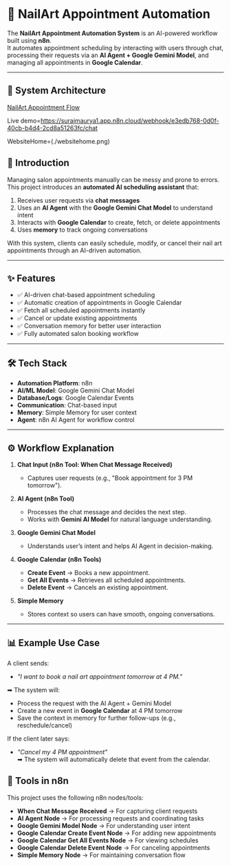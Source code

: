 # 💅 NailArt Appointment Automation  

The **NailArt Appointment Automation System** is an AI-powered workflow built using **n8n**.  
It automates appointment scheduling by interacting with users through chat, processing their requests via an **AI Agent + Google Gemini Model**, and managing all appointments in **Google Calendar**.  

---

## 📸 System Architecture  

[NailArt Appointment Flow](./Nailartworkflow.png)  

Live demo=https://surajmaurya1.app.n8n.cloud/webhook/e3edb768-0d0f-40cb-b4d4-2cd8a51263fc/chat

WebsiteHome=(./websitehome.png)

## 🚀 Introduction  

Managing salon appointments manually can be messy and prone to errors.  
This project introduces an **automated AI scheduling assistant** that:  

1. Receives user requests via **chat messages**  
2. Uses an **AI Agent** with the **Google Gemini Chat Model** to understand intent  
3. Interacts with **Google Calendar** to create, fetch, or delete appointments  
4. Uses **memory** to track ongoing conversations  

With this system, clients can easily schedule, modify, or cancel their nail art appointments through an AI-driven automation.  

---

## ✨ Features  

- ✅ AI-driven chat-based appointment scheduling  
- ✅ Automatic creation of appointments in Google Calendar  
- ✅ Fetch all scheduled appointments instantly  
- ✅ Cancel or update existing appointments  
- ✅ Conversation memory for better user interaction  
- ✅ Fully automated salon booking workflow  

---

## 🛠️ Tech Stack  

- **Automation Platform**: n8n  
- **AI/ML Model**: Google Gemini Chat Model  
- **Database/Logs**: Google Calendar Events  
- **Communication**: Chat-based input  
- **Memory**: Simple Memory for user context  
- **Agent**: n8n AI Agent for workflow control  

---

## ⚙️ Workflow Explanation  

1. **Chat Input (n8n Tool: When Chat Message Received)**  
   - Captures user requests (e.g., "Book appointment for 3 PM tomorrow").  

2. **AI Agent (n8n Tool)**  
   - Processes the chat message and decides the next step.  
   - Works with **Gemini AI Model** for natural language understanding.  

3. **Google Gemini Chat Model**  
   - Understands user’s intent and helps AI Agent in decision-making.  

4. **Google Calendar (n8n Tools)**  
   - **Create Event** → Books a new appointment.  
   - **Get All Events** → Retrieves all scheduled appointments.  
   - **Delete Event** → Cancels an existing appointment.  

5. **Simple Memory**  
   - Stores context so users can have smooth, ongoing conversations.  

---

## 📊 Example Use Case  

A client sends:  
- *"I want to book a nail art appointment tomorrow at 4 PM."*  

➡ The system will:  
- Process the request with the AI Agent + Gemini Model  
- Create a new event in **Google Calendar** at 4 PM tomorrow  
- Save the context in memory for further follow-ups (e.g., reschedule/cancel)  

If the client later says:  
- *"Cancel my 4 PM appointment"*  
➡ The system will automatically delete that event from the calendar.  



## 🔧 Tools in n8n  

This project uses the following n8n nodes/tools:  

- **When Chat Message Received** → For capturing client requests  
- **AI Agent Node** → For processing requests and coordinating tasks  
- **Google Gemini Model Node** → For understanding user intent  
- **Google Calendar Create Event Node** → For adding new appointments  
- **Google Calendar Get All Events Node** → For viewing schedules  
- **Google Calendar Delete Event Node** → For canceling appointments  
- **Simple Memory Node** → For maintaining conversation flow  